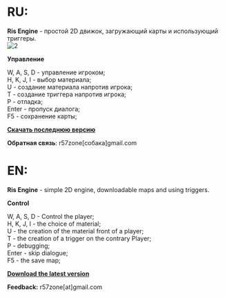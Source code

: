 # RU:

**Ris Engine** - простой 2D движок, загружающий карты и использующий триггеры.<br>
![2](https://cloud.githubusercontent.com/assets/9499881/8625231/77c9e626-274e-11e5-81a0-02bbf06bfb80.gif)


**Управление**

W, A, S, D - управление игроком;<br>
H, K, J, I - выбор материала;<br>
U - создание материала напротив игрока;<br>
T - создание триггера напротив игрока;<br>
P - отладка;<br>
Enter - пропуск диалога;<br>
F5 - сохранение карты;


**[Скачать последнюю версию](https://github.com/r57zone/Ris-Engine/releases)**


**Обратная связь**: r57zone[собака]gmail.com


# EN:
**Ris Engine** - simple 2D engine, downloadable maps and using triggers.


**Control**

W, A, S, D - Control the player;<br>
H, K, J, I - the choice of material;<br>
U - the creation of the material front of a player;<br>
T - the creation of a trigger on the contrary Player;<br>
P - debugging;<br>
Enter - skip dialogue;<br>
F5 - the save map;


**[Download the latest version](https://github.com/r57zone/Ris-Engine/releases)**


**Feedback:** r57zone[at]gmail.com
